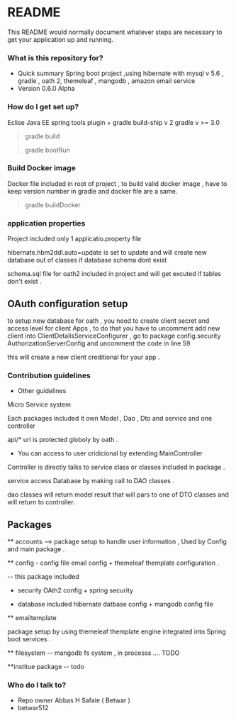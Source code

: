 # README #

This README would normally document whatever steps are necessary to get your application up and running.

### What is this repository for? ###

* Quick summary 
Spring boot project ,using hibernate with mysql v 5.6 , gradle , oath 2, themeleaf , mangodb , amazon email service 
* Version 0.6.0 Alpha 

### How do I get set up? ###

 Eclise Java EE spring tools plugin + gradle build-ship v 2 
gradle v >= 3.0

 > gradle build
 
 > gradle bootRun 
 
### Build Docker image
 Docker file included in root of project , to build valid docker image , have to keep version number in
 gradle and docker file are a same.
 
 > gradle buildDocker
 
### application properties 
 Project included only 1 applicatio.property file 
 
 hibernate.hbm2ddl.auto=update is set to update and will create new database out of classes if database schema dont exist 
 
 schema.sql file for oath2 included in project and will get excuted if tables don't exist .
 
## OAuth configuration setup 
 
 to setup new database for oath , you need to create client secret and access level for client Apps , to do that you have to uncomment
add new client into ClientDetailsServiceConfigurer  ,
 go to package config.security AuthorizationServerConfig and uncomment the code in line 59
 
this will create a new client creditional for your app .

 
 
 
### Contribution guidelines ###

* Other guidelines

Micro Service system 

Each packages included it own Model , Dao , Dto and service and one controller

 api/* url is protected globoly by oath .
 
 * You can access to user cridicional by extending MainController
 
Controller is directly talks to service class or classes included in package .

service access Database by making call to DAO classes . 

dao classes will return model result that will pars to one of DTO classes and will return to controller.


## Packages 
** accounts --> package setup to handle user information , Used by Config and main package . 

** config  - config file email config + themeleaf themplate configuration . 

-- this package included 

  -   security  OAth2 config + spring security 
  
  -	  database included hibernate datbase config + mangodb config file 

** emailtemplate 

package setup by using themeleaf themplate engine integrated into Spring boot services .

** filesystem -- mangodb fs system , in processs .... TODO 

**institue package  -- todo 

 

### Who do I talk to? ###

* Repo owner Abbas H Safaie ( Betwar )
* betwar512 